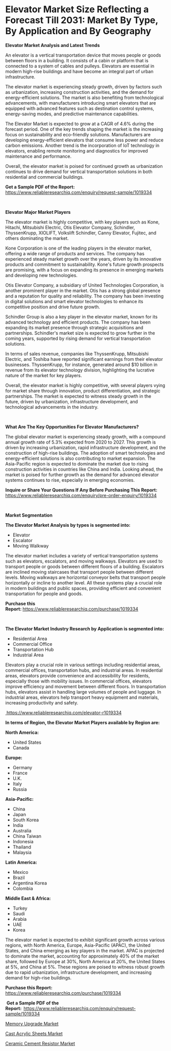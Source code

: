 <p><h1>Elevator Market Size Reflecting a Forecast Till 2031: Market By Type, By Application and By Geography</h1></p><p><strong>Elevator Market Analysis and Latest Trends</strong></p>
<p><p>An elevator is a vertical transportation device that moves people or goods between floors in a building. It consists of a cabin or platform that is connected to a system of cables and pulleys. Elevators are essential in modern high-rise buildings and have become an integral part of urban infrastructure.</p><p>The elevator market is experiencing steady growth, driven by factors such as urbanization, increasing construction activities, and the demand for energy-efficient solutions. The market is also benefiting from technological advancements, with manufacturers introducing smart elevators that are equipped with advanced features such as destination control systems, energy-saving modes, and predictive maintenance capabilities.</p><p>The Elevator Market is expected to grow at a CAGR of 4.6% during the forecast period. One of the key trends shaping the market is the increasing focus on sustainability and eco-friendly solutions. Manufacturers are developing energy-efficient elevators that consume less power and reduce carbon emissions. Another trend is the incorporation of IoT technology in elevators, enabling remote monitoring and diagnostics for improved maintenance and performance.</p><p>Overall, the elevator market is poised for continued growth as urbanization continues to drive demand for vertical transportation solutions in both residential and commercial buildings.</p></p>
<p><strong>Get a Sample PDF of the Report:&nbsp;</strong> <a href="https://www.reliableresearchiq.com/enquiry/request-sample/1019334">https://www.reliableresearchiq.com/enquiry/request-sample/1019334</a></p>
<p>&nbsp;</p>
<p><strong>Elevator Major Market Players</strong></p>
<p><p>The elevator market is highly competitive, with key players such as Kone, Hitachi, Mitsubishi Electric, Otis Elevator Company, Schindler, ThyssenKrupp, XIOLIFT, Volkslift Schindler, Canny Elevator, Fujitec, and others dominating the market.</p><p>Kone Corporation is one of the leading players in the elevator market, offering a wide range of products and services. The company has experienced steady market growth over the years, driven by its innovative products and commitment to sustainability. Kone's future growth prospects are promising, with a focus on expanding its presence in emerging markets and developing new technologies.</p><p>Otis Elevator Company, a subsidiary of United Technologies Corporation, is another prominent player in the market. Otis has a strong global presence and a reputation for quality and reliability. The company has been investing in digital solutions and smart elevator technologies to enhance its competitive position and drive future growth.</p><p>Schindler Group is also a key player in the elevator market, known for its advanced technology and efficient products. The company has been expanding its market presence through strategic acquisitions and partnerships. Schindler's market size is expected to grow further in the coming years, supported by rising demand for vertical transportation solutions.</p><p>In terms of sales revenue, companies like ThyssenKrupp, Mitsubishi Electric, and Toshiba have reported significant earnings from their elevator businesses. ThyssenKrupp, for instance, generated around $10 billion in revenue from its elevator technology division, highlighting the lucrative nature of the market for key players.</p><p>Overall, the elevator market is highly competitive, with several players vying for market share through innovation, product differentiation, and strategic partnerships. The market is expected to witness steady growth in the future, driven by urbanization, infrastructure development, and technological advancements in the industry.</p></p>
<p>&nbsp;</p>
<p><strong>What Are The Key Opportunities For Elevator Manufacturers?</strong></p>
<p><p>The global elevator market is experiencing steady growth, with a compound annual growth rate of 5.3% expected from 2020 to 2027. This growth is driven by increasing urbanization, rapid infrastructure development, and the construction of high-rise buildings. The adoption of smart technologies and energy-efficient solutions is also contributing to market expansion. The Asia-Pacific region is expected to dominate the market due to rising construction activities in countries like China and India. Looking ahead, the market is poised for further growth as the demand for advanced elevator systems continues to rise, especially in emerging economies.</p></p>
<p><strong>Inquire or Share Your Questions If Any Before Purchasing This Report:</strong> <a href="https://www.reliableresearchiq.com/enquiry/pre-order-enquiry/1019334">https://www.reliableresearchiq.com/enquiry/pre-order-enquiry/1019334</a></p>
<p>&nbsp;</p>
<p><strong>Market Segmentation</strong></p>
<p><strong>The Elevator Market Analysis by types is segmented into:</strong></p>
<p><ul><li>Elevator</li><li>Escalator</li><li>Moving Walkway</li></ul></p>
<p><p>The elevator market includes a variety of vertical transportation systems such as elevators, escalators, and moving walkways. Elevators are used to transport people or goods between different floors of a building. Escalators are inclined moving staircases that transport people between different levels. Moving walkways are horizontal conveyor belts that transport people horizontally or incline to another level. All these systems play a crucial role in modern buildings and public spaces, providing efficient and convenient transportation for people and goods.</p></p>
<p><strong>Purchase this Report:&nbsp;</strong><a href="https://www.reliableresearchiq.com/purchase/1019334">https://www.reliableresearchiq.com/purchase/1019334</a></p>
<p>&nbsp;</p>
<p><strong>The Elevator Market Industry Research by Application is segmented into:</strong></p>
<p><ul><li>Residential Area</li><li>Commercial Office</li><li>Transportation Hub</li><li>Industrial Area</li></ul></p>
<p><p>Elevators play a crucial role in various settings including residential areas, commercial offices, transportation hubs, and industrial areas. In residential areas, elevators provide convenience and accessibility for residents, especially those with mobility issues. In commercial offices, elevators improve efficiency and movement between different floors. In transportation hubs, elevators assist in handling large volumes of people and luggage. In industrial areas, elevators help transport heavy equipment and materials, increasing productivity and safety.</p></p>
<p><a href="https://www.reliableresearchiq.com/elevator-r1019334">&nbsp;https://www.reliableresearchiq.com/elevator-r1019334</a></p>
<p><strong>In terms of Region, the Elevator Market Players available by Region are:</strong></p>
<p>
    <p> <strong> North America: </strong>
        <ul>
            <li>United States</li>
            <li>Canada</li>
        </ul>
        </p> 
    <p> <strong> Europe: </strong>
        <ul>
            <li>Germany</li>
            <li>France</li>
            <li>U.K.</li>
            <li>Italy</li>
            <li>Russia</li>
        </ul>
        </p> 
    <p> <strong> Asia-Pacific: </strong>
        <ul>
            <li>China</li>
            <li>Japan</li>
            <li>South Korea</li>
            <li>India</li>
            <li>Australia</li>
            <li>China Taiwan</li>
            <li>Indonesia</li>
            <li>Thailand</li>
            <li>Malaysia</li>
        </ul>
        </p> 
    <p> <strong> Latin America: </strong>
        <ul>
            <li>Mexico</li>
            <li>Brazil</li>
            <li>Argentina Korea</li>
            <li>Colombia</li>
        </ul>
        </p> 
    <p> <strong> Middle East & Africa: </strong>
        <ul>
            <li>Turkey</li>
            <li>Saudi</li>
            <li>Arabia</li>
            <li>UAE</li>
            <li>Korea</li>
        </ul>
    </p>
    </p>
<p><p>The elevator market is expected to exhibit significant growth across various regions, with North America, Europe, Asia-Pacific (APAC), the United States, and China emerging as key players in the market. APAC is projected to dominate the market, accounting for approximately 40% of the market share, followed by Europe at 30%, North America at 20%, the United States at 5%, and China at 5%. These regions are poised to witness robust growth due to rapid urbanization, infrastructure development, and increasing demand for high-rise buildings.</p></p>
<p><strong>Purchase this Report: </strong><a href="https://www.reliableresearchiq.com/purchase/1019334">https://www.reliableresearchiq.com/purchase/1019334</a></p>
<p>&nbsp;<strong>Get a Sample PDF of the Report:&nbsp;&nbsp;</strong><a href="https://www.reliableresearchiq.com/enquiry/request-sample/1019334">https://www.reliableresearchiq.com/enquiry/request-sample/1019334</a></p>
<p><strong></strong></p>
<p><p><a href="https://github.com/ochgvvcj16/Market-Research-Report-List-1/blob/main/memory-upgrade-market.md">Memory Upgrade Market</a></p><p><a href="https://view.publitas.com/reportprime-1/cast-acrylic-sheets-market-a-global-and-regional-analysis-2024-2031/">Cast Acrylic Sheets Market</a></p><p><a href="https://github.com/JosephMorgnlvXXff/Market-Research-Report-List-1/blob/main/ceramic-cement-resistor-market.md">Ceramic Cement Resistor Market</a></p></p>